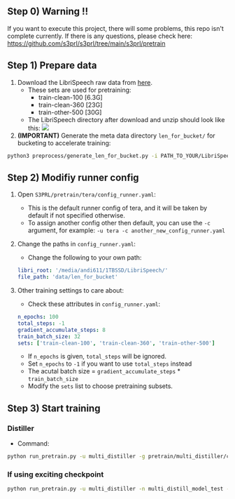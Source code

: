 ## Step 0) Warning !!
If you want to execute this project, there will some problems, this repo isn't complete currently.
If there is any questions, please check here: https://github.com/s3prl/s3prl/tree/main/s3prl/pretrain

## Step 1) Prepare data
1) Download the LibriSpeech raw data from [here](http://www.openslr.org/12).
    - These sets are used for pretraining:
        - train-clean-100 [6.3G]
        - train-clean-360 [23G]
        - train-other-500 [30G]
    - The LibriSpeech directory after download and unzip should look like this: 
      ![](https://i.imgur.com/PdAOXjq.png)
2) **(IMPORTANT)** Generate the meta data directory `len_for_bucket/` for bucketing to accelerate training: 
```bash
python3 preprocess/generate_len_for_bucket.py -i PATH_TO_YOUR/LibriSpeech/
```

## Step 2) Modifiy runner config
1) Open `S3PRL/pretrain/tera/config_runner.yaml`:
    - This is the default runner config of tera, and it will be taken by default if not specified otherwise.
    - To assign another config other then default, you can use the `-c` argument, for example:
      `-u tera -c another_new_config_runner.yaml`
      
2) Change the paths in `config_runner.yaml`:
    - Change the following to your own path:
    ```yaml
    libri_root: '/media/andi611/1TBSSD/LibriSpeech/'
    file_path: 'data/len_for_bucket' 
    ```
3) Other training settings to care about:
    - Check these attributes in `config_runner.yaml`:
    ```yaml
    n_epochs: 100
    total_steps: -1
    gradient_accumulate_steps: 8
    train_batch_size: 32
    sets: ['train-clean-100', 'train-clean-360', 'train-other-500']
    ```
    - If `n_epochs` is given, `total_steps` will be ignored.
    - Set `n_epochs` to `-1` if you want to use `total_steps` instead
    - The acutal batch size = `gradient_accumulate_steps` * `train_batch_size`
    - Modify the `sets` list to choose pretraining subsets.

    
## Step 3) Start training
### Distiller
- Command:
```bash
python run_pretrain.py -u multi_distiller -g pretrain/multi_distiller/config_model.yaml -n multi_distill_model_test
```

### If using exciting checkpoint
```bash
python run_pretrain.py -u multi_distiller -n multi_distill_model_test -e "path to check point"

```
